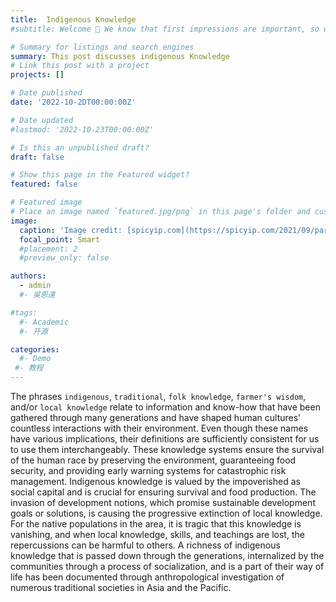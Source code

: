 ```yaml
---
title:  Indigenous Knowledge
#subtitle: Welcome 👋 We know that first impressions are important, so we've populated your new site with some initial content to help you get familiar with everything in no time.

# Summary for listings and search engines
summary: This post discusses indigenous Knowledge
# Link this post with a project
projects: []

# Date published
date: '2022-10-2DT00:00:00Z'

# Date updated
#lastmod: '2022-10-23T00:00:00Z'

# Is this an unpublished draft?
draft: false

# Show this page in the Featured widget?
featured: false

# Featured image
# Place an image named `featured.jpg/png` in this page's folder and customize its options here.
image:
  caption: 'Image credit: [spicyip.com](https://spicyip.com/2021/09/parliamentary-standing-committee-report-on-traditional-knowledge-idealistic-expectations-or-unworkable-ideas.html)'
  focal_point: Smart
  #placement: 2
  #preview_only: false

authors:
  - admin
  #- 吳恩達

#tags:
  #- Academic
  #- 开源

categories:
  #- Demo
 #- 教程
---
```

The phrases `indigenous`, `traditional`, `folk knowledge`, `farmer's wisdom`,  and/or `local knowledge` relate to information and know-how that have been gathered through many generations and have shaped human cultures' countless interactions with their environment. Even though these names have various implications, their definitions are sufficiently consistent for us to use them interchangeably.
These knowledge systems ensure the survival of the human race by preserving the environment, guaranteeing food security, and providing early warning systems for catastrophic risk management. Indigenous knowledge is valued by the impoverished as social capital and is crucial for ensuring survival and food production. The invasion of development notions, which promise sustainable development goals or solutions, is causing the progressive extinction of local knowledge. For the native populations in the area, it is tragic that this knowledge is vanishing, and when local knowledge, skills, and teachings are lost, the repercussions can be harmful to others.
A richness of indigenous knowledge that is passed down through the generations, internalized by the communities through a process of socialization, and is a part of their way of life has been documented through anthropological investigation of numerous traditional societies in Asia and the Pacific.
















